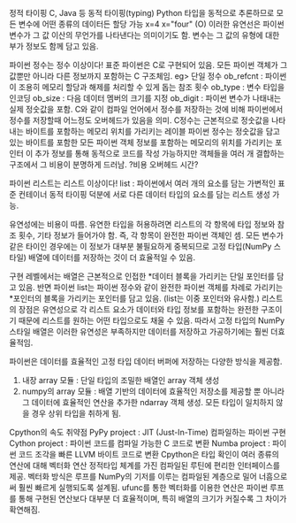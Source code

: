 정적 타이핑
C, Java 등
동적 타이핑(typing)
Python 
타입을 동적으로 추론하므로 모든 변수에 어떤 종류의 데이터든 할당 가능
x=4
x="four" 
(O)
이러한 유연선은 파이썬 변수가 그 값 이산의 무언가를 나타낸다는 의미이기도 함.
변수는 그 값의 유형에 대한 부가 정보도 함께 담고 있음.

파이썬 정수는 정수 이상이다!
표준 파이썬은 C로 구현되어 있음.
모든 파이썬 객체가 그 값뿐만 아니라 다른 정보까지 포함하는 C 구조체임.
eg> 단일 정수
ob_refcnt : 파이썬이 조용히 메모리 할당과 해제를 처리할 수 있게 돕는 참조 횟수
ob_type : 변수 타입을 인코딩
ob_size : 다음 데이터 멤버의 크기를 지정
ob_digit : 파이썬 변수가 나태내는 실제 정숫값을 포함.
C와 같이 컴파일 언어에서 정수를 저장하는 것에 비해 파이썬에서 정수를 저장할때 어느정도 오버헤드가 있음을 의미.
C정수는 근본적으로 정숫값을 나타내는 바이트를 포함하는 메모리 위치를 가리키는 레이블
파이썬 정수는 정숫값을 담고 있는 바이트를 포함한 모든 파이썬 객체 정보를 포함하는 메모리의 위치를 가리키는 포인터
이 추가 정보를 통해 동적으로 코드를 작성 가능하지만 객체들을 여러 개 결합하는 구조에서 그 비용이 분명하게 드러남.
?비용 오버헤드 시간?

파이썬 리스트는 리스트 이상이다!
list : 파이썬에서 여러 개의 요소를 담는 가변적인 표준 컨테이너
동적 타이핑 덕분에 서로 다른 데이터 타입의 요소를 담는 리스트 생성 가능.

유연성에는 비용이 따름.
유연한 타입을 허용하려면 리스트의 각 항목에 타입 정보와 참조 횟수, 기타 정보가 들어가야 함.
즉, 각 항목이 완전한 파이썬 객체인 셈. 모든 변수가 같은 타이인 경우에는 이 정보가 대부분 불필요하게 중복되므로 고정 타입(NumPy 스타일) 배열에 데이터를 저장하는 것이 더 효율적일 수 있음. 

구현 레벨에서는 배열은 근본적으로 인접한 *데이터 블록을 가리키는 단일 포인터를 담고 있음.
반면 파이썬 list는 파이썬 정수와 같이 완전한 파이썬 객체를 차례로 가리키는 *포인터의 블록을 가리키는 포인터를 담고 있음. (list는 이중 포인터와 유사함.)
리스트의 장점은 유연성으로 각 리스트 요소가 데이터와 타입 정보를 포함하는 완전한 구조이기 때문에 리스트를 원하는 어떤 타입으로도 채울 수 있음.
따라서 고정 타입의 NumPy 스타일 배열은 이러한 유연성은 부족하지만 데이터를 저장하고 가공하기에는 훨씬 더효율적임.

파이썬은 데이터를 효율적인 고정 타입 데이터 버퍼에 저장하는 다양한 방식을 제공함.
1. 내장 array 모듈 : 단일 타입의 조밀한 배열인 array 객체 생성
2. numpy의 array 모듈 : 배열 기반의 데이터에 효율적인 저장소를 제공할 뿐 아니라 그 데이터에 효율적인 연산을 추가한 ndarray 객체 생성. 모든 타입이 일치하지 않을 경우 상위 타입을 취하게 됨.

Cpython의 속도 취약점
PyPy project : JIT (Just-In-Time) 컴파일하는 파이썬 구현
Cython project : 파이썬 코드를 컴파일 가능한 C 코드로 변환
Numba project : 파이썬 코드 조각을 빠른 LLVM 바이트 코드로 변환
Cpython은 타입 확인이 여러 종류의 연산에 대해 
벡터화 연산 정적타입 체계를 가진 컴파일된 루틴에 편리한 인터페이스를 제공.
벡터화 방식은 루프를 NumPy의 기저를 이루는 컴파일된 계층으로 밀어 너흠으로써 훨씬 빠르게 실행되도록 설계됨.
ufunc를 통한 벡터화를 이용한 연산은 파이썬 루프를 통해 구현된 연산보다 대부분 더 효율적이며, 특히 배열의 크기가 커질수록 그 차이가 확연해짐.



